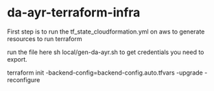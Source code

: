 # da-ayr-terraform-infra
First step is to run the tf_state_cloudformation.yml on aws to generate resources to run terraform

run the file here sh local/gen-da-ayr.sh to get credentials you need to export.

terraform init -backend-config=backend-config.auto.tfvars -upgrade -reconfigure

